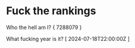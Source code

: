 # Fuck the rankings

Who the hell am I?
{ 7288079 }

What fucking year is it?
[ 2024-07-18T22:00:00Z ]
